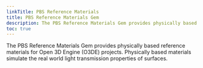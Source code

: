 ```yaml
---
linkTitle: PBS Reference Materials
title: PBS Reference Materials Gem
description: The PBS Reference Materials Gem provides physically based reference materials for Open 3D Engine (O3DE) projects.
toc: true
---
```


The PBS Reference Materials Gem provides physically based reference materials for Open 3D Engine (O3DE) projects. Physically based materials simulate the real world light transmission properties of surfaces.
